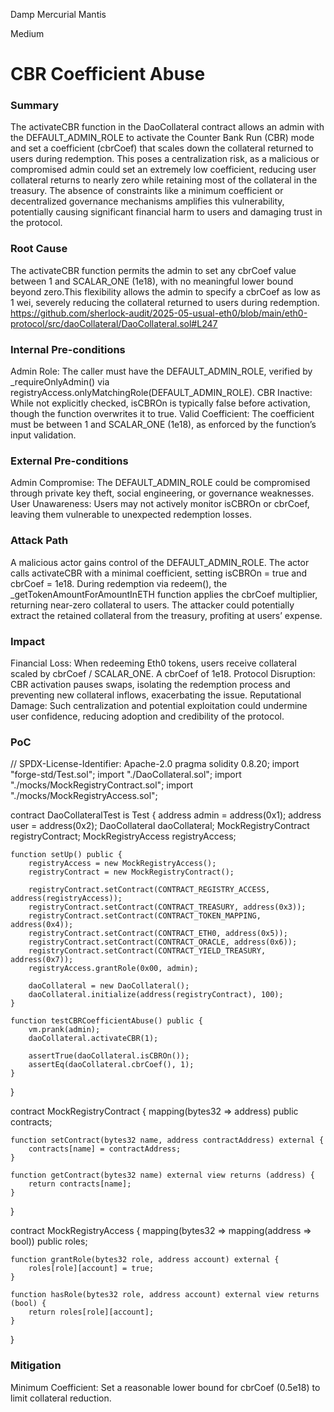 Damp Mercurial Mantis

Medium

# CBR Coefficient Abuse

### Summary

The activateCBR function in the DaoCollateral contract allows an admin with the DEFAULT_ADMIN_ROLE to activate the Counter Bank Run (CBR) mode and set a coefficient (cbrCoef) that scales down the collateral returned to users during redemption. This poses a centralization risk, as a malicious or compromised admin could set an extremely low coefficient, reducing user collateral returns to nearly zero while retaining most of the collateral in the treasury. The absence of constraints like a minimum coefficient or decentralized governance mechanisms amplifies this vulnerability, potentially causing significant financial harm to users and damaging trust in the protocol.

### Root Cause

The activateCBR function permits the admin to set any cbrCoef value between 1 and SCALAR_ONE (1e18), with no meaningful lower bound beyond zero.This flexibility allows the admin to specify a cbrCoef as low as 1 wei, severely reducing the collateral returned to users during redemption.
https://github.com/sherlock-audit/2025-05-usual-eth0/blob/main/eth0-protocol/src/daoCollateral/DaoCollateral.sol#L247

### Internal Pre-conditions

Admin Role: The caller must have the DEFAULT_ADMIN_ROLE, verified by _requireOnlyAdmin() via registryAccess.onlyMatchingRole(DEFAULT_ADMIN_ROLE).
CBR Inactive: While not explicitly checked, isCBROn is typically false before activation, though the function overwrites it to true.
Valid Coefficient: The coefficient must be between 1 and SCALAR_ONE (1e18), as enforced by the function’s input validation.

### External Pre-conditions

Admin Compromise: The DEFAULT_ADMIN_ROLE could be compromised through private key theft, social engineering, or governance weaknesses.
User Unawareness: Users may not actively monitor isCBROn or cbrCoef, leaving them vulnerable to unexpected redemption losses.

### Attack Path

A malicious actor gains control of the DEFAULT_ADMIN_ROLE.
The actor calls activateCBR with a minimal coefficient, setting isCBROn = true and cbrCoef = 1e18.
During redemption via redeem(), the _getTokenAmountForAmountInETH function applies the cbrCoef multiplier, returning near-zero collateral to users.
The attacker could potentially extract the retained collateral from the treasury, profiting at users’ expense.

### Impact

Financial Loss: When redeeming Eth0 tokens, users receive collateral scaled by cbrCoef / SCALAR_ONE. A cbrCoef of 1e18.
Protocol Disruption: CBR activation pauses swaps, isolating the redemption process and preventing new collateral inflows, exacerbating the issue.
Reputational Damage: Such centralization and potential exploitation could undermine user confidence, reducing adoption and credibility of the protocol.

### PoC

// SPDX-License-Identifier: Apache-2.0
pragma solidity 0.8.20;
import "forge-std/Test.sol";
import "./DaoCollateral.sol";
import "./mocks/MockRegistryContract.sol";
import "./mocks/MockRegistryAccess.sol";

contract DaoCollateralTest is Test {
    address admin = address(0x1);
    address user = address(0x2);
    DaoCollateral daoCollateral;
    MockRegistryContract registryContract;
    MockRegistryAccess registryAccess;

    function setUp() public {
        registryAccess = new MockRegistryAccess();
        registryContract = new MockRegistryContract();

        registryContract.setContract(CONTRACT_REGISTRY_ACCESS, address(registryAccess));
        registryContract.setContract(CONTRACT_TREASURY, address(0x3));
        registryContract.setContract(CONTRACT_TOKEN_MAPPING, address(0x4));
        registryContract.setContract(CONTRACT_ETH0, address(0x5));
        registryContract.setContract(CONTRACT_ORACLE, address(0x6));
        registryContract.setContract(CONTRACT_YIELD_TREASURY, address(0x7));
        registryAccess.grantRole(0x00, admin); 

        daoCollateral = new DaoCollateral();
        daoCollateral.initialize(address(registryContract), 100); 
    }

    function testCBRCoefficientAbuse() public {
        vm.prank(admin);
        daoCollateral.activateCBR(1); 

        assertTrue(daoCollateral.isCBROn());
        assertEq(daoCollateral.cbrCoef(), 1);
    }
}

contract MockRegistryContract {
    mapping(bytes32 => address) public contracts;

    function setContract(bytes32 name, address contractAddress) external {
        contracts[name] = contractAddress;
    }

    function getContract(bytes32 name) external view returns (address) {
        return contracts[name];
    }
}

contract MockRegistryAccess {
    mapping(bytes32 => mapping(address => bool)) public roles;

    function grantRole(bytes32 role, address account) external {
        roles[role][account] = true;
    }

    function hasRole(bytes32 role, address account) external view returns (bool) {
        return roles[role][account];
    }
}

### Mitigation

Minimum Coefficient: Set a reasonable lower bound for cbrCoef (0.5e18) to limit collateral reduction.